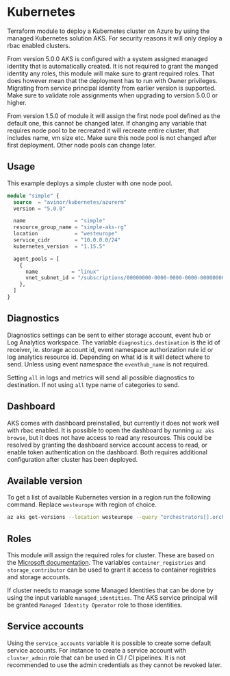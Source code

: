 # Kubernetes

Terraform module to deploy a Kubernetes cluster on Azure by using the managed Kubernetes solution AKS. For security
reasons it will only deploy a rbac enabled clusters.

From version 5.0.0 AKS is configured with a system assigned managed identity that is automatically created. It is not
required to grant the manged identity any roles, this module will make sure to grant required roles. That does however
mean that the deployment has to run with Owner privileges. Migrating from service principal identity from earlier
version is supported. Make sure to validate role assignments when upgrading to version 5.0.0 or higher.

From version 1.5.0 of module it will assign the first node pool defined as the default one, this cannot be changed
later. If changing any variable that requires node pool to be recreated it will recreate entire cluster, that includes
name, vm size etc. Make sure this node pool is not changed after first deployment. Other node pools can change later.

## Usage

This example deploys a simple cluster with one node pool.

```terraform
module "simple" {
  source  = "avinor/kubernetes/azurerm"
  version = "5.0.0"

  name                = "simple"
  resource_group_name = "simple-aks-rg"
  location            = "westeurope"
  service_cidr        = "10.0.0.0/24"
  kubernetes_version  = "1.15.5"

  agent_pools = [
    {
      name           = "linux"
      vnet_subnet_id = "/subscriptions/00000000-0000-0000-0000-000000000000/resourceGroups/mygroup1/providers/Microsoft.Network/virtualNetworks/myvnet1"
    },
  ]
}
```

## Diagnostics

Diagnostics settings can be sent to either storage account, event hub or Log Analytics workspace. The
variable `diagnostics.destination` is the id of receiver, ie. storage account id, event namespace authorization rule id
or log analytics resource id. Depending on what id is it will detect where to send. Unless using event namespace
the `eventhub_name` is not required.

Setting `all` in logs and metrics will send all possible diagnostics to destination. If not using `all` type name of
categories to send.

## Dashboard

AKS comes with dashboard preinstalled, but currently it does not work well with rbac enabled. It is possible to open the
dashboard by running `az aks browse`, but it does not have access to read any resources. This could be resolved by
granting the dashboard service account access to read, or enable token authentication on the dashboard. Both requires
additional configuration after cluster has been deployed.

## Available version

To get a list of available Kubernetes version in a region run the following command. Replace `westeurope` with region of
choice.

```bash
az aks get-versions --location westeurope --query "orchestrators[].orchestratorVersion"
```

## Roles

This module will assign the required roles for cluster. These are based on
the [Microsoft documentation](https://docs.microsoft.com/en-us/azure/aks/kubernetes-service-principal). The
variables `container_registries` and `storage_contributor` can be used to grant it access to container registries and
storage accounts.

If cluster needs to manage some Managed Identities that can be done by using the input variable `managed_identities`.
The AKS service principal will be granted `Managed Identity Operator` role to those identities.

## Service accounts

Using the `service_accounts` variable it is possible to create some default service accounts. For instance to create a
service account with `cluster_admin` role that can be used in CI / CI pipelines. It is not recommended to use the admin
credentials as they cannot be revoked later.

